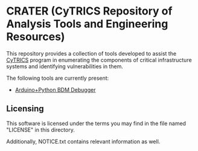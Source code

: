 # CRATER (CyTRICS Repository of Analysis Tools and Engineering Resources)
This repository provides a collection of tools developed to assist the [CyTRICS](https://cytrics.inl.gov/) program in enumerating the components of critical infrastructure systems and identifying vulnerabilities in them.

The following tools are currently present:
- [Arduino+Python BDM Debugger](arduino-python-bdm-debugger/README.md)


## Licensing
This software is licensed under the terms you may find in the file named "LICENSE" in this directory.   

Additionally, NOTICE.txt contains relevant information as well.